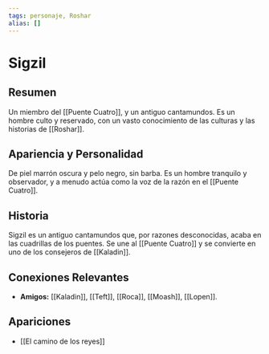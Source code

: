 ```yaml
---
tags: personaje, Roshar
alias: []
---
```


# Sigzil

## Resumen
Un miembro del [[Puente Cuatro]], y un antiguo cantamundos. Es un hombre culto y reservado, con un vasto conocimiento de las culturas y las historias de [[Roshar]].

## Apariencia y Personalidad
De piel marrón oscura y pelo negro, sin barba. Es un hombre tranquilo y observador, y a menudo actúa como la voz de la razón en el [[Puente Cuatro]].

## Historia
Sigzil es un antiguo cantamundos que, por razones desconocidas, acaba en las cuadrillas de los puentes. Se une al [[Puente Cuatro]] y se convierte en uno de los consejeros de [[Kaladin]].

## Conexiones Relevantes
* **Amigos:** [[Kaladin]], [[Teft]], [[Roca]], [[Moash]], [[Lopen]].

## Apariciones
* [[El camino de los reyes]]
